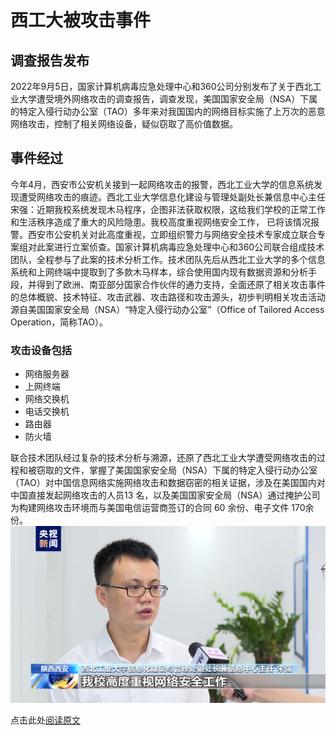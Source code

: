 # 西工大被攻击事件
## 调查报告发布
2022年9月5日，国家计算机病毒应急处理中心和360公司分别发布了关于西北工业大学遭受境外网络攻击的调查报告，调查发现，美国国家安全局（NSA）下属的特定入侵行动办公室（TAO）多年来对我国国内的网络目标实施了上万次的恶意网络攻击，控制了相关网络设备，疑似窃取了高价值数据。

## 事件经过
今年4月，西安市公安机关接到一起网络攻击的报警，西北工业大学的信息系统发现遭受网络攻击的痕迹。西北工业大学信息化建设与管理处副处长兼信息中心主任 宋强：近期我校系统发现木马程序，企图非法获取权限，这给我们学校的正常工作和生活秩序造成了重大的风险隐患。我校高度重视网络安全工作， 已将该情况报警。西安市公安机关对此高度重视，立即组织警力与网络安全技术专家成立联合专案组对此案进行立案侦查。国家计算机病毒应急处理中心和360公司联合组成技术团队，全程参与了此案的技术分析工作。技术团队先后从西北工业大学的多个信息系统和上网终端中提取到了多款木马样本，综合使用国内现有数据资源和分析手段，并得到了欧洲、南亚部分国家合作伙伴的通力支持，全面还原了相关攻击事件的总体概貌、技术特征、攻击武器、攻击路径和攻击源头，初步判明相关攻击活动源自美国国家安全局（NSA）“特定入侵行动办公室”（Office of Tailored Access Operation，简称TAO）。
### 攻击设备包括
* 网络服务器
* 上网终端
* 网络交换机
* 电话交换机
* 路由器
* 防火墙  
  
联合技术团队经过复杂的技术分析与溯源，还原了西北工业大学遭受网络攻击的过程和被窃取的文件，掌握了美国国家安全局（NSA）下属的特定入侵行动办公室（TAO）对中国信息网络实施网络攻击和数据窃密的相关证据，涉及在美国国内对中国直接发起网络攻击的人员13 名，以及美国国家安全局（NSA）通过掩护公司为构建网络攻击环境而与美国电信运营商签订的合同 60 余份、电子文件 170余份。
![](./img/001.png)

点击此处[阅读原文](https://news.sina.com.cn/c/2022-09-05/doc-imizmscv9152243.shtml)